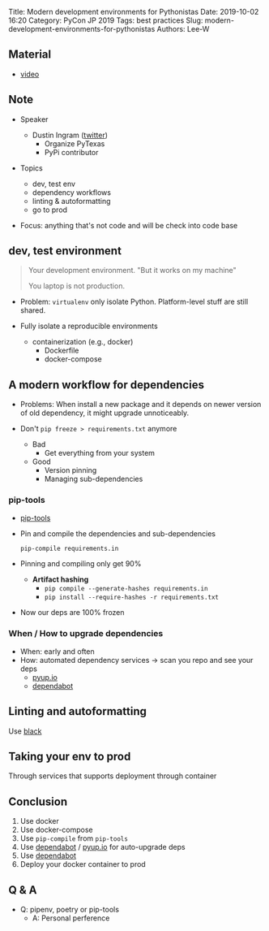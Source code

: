 Title: Modern development environments for Pythonistas
Date: 2019-10-02 16:20
Category: PyCon JP 2019
Tags: best practices
Slug: modern-development-environments-for-pythonistas
Authors: Lee-W

## Material
* [video](https://www.youtube.com/watch?v=d3cj4f63u-A)

## Note
* Speaker
    * Dustin Ingram ([twitter](https://twitter.com/di_codes))
        * Organize PyTexas
        * PyPi contributor

* Topics
    * dev, test env
    * dependency workflows
    * linting & autoformatting
    * go to prod

* Focus: anything that's not code and will be check into code base

## dev, test environment

> Your development environment.
> "But it works on my machine"
>
> You laptop is not production.

* Problem: `virtualenv` only isolate Python. Platform-level stuff are still shared.

* Fully isolate a reproducible environments
    * containerization (e.g., docker)
        * Dockerfile
        * docker-compose

## A modern workflow for dependencies
* Problems: When install a new package and it depends on newer version of old dependency, it might upgrade unnoticeably.

* Don't `pip freeze > requirements.txt` anymore
    * Bad
        * Get everything from your system
    * Good
        * Version pinning
        * Managing sub-dependencies

### pip-tools
* [pip-tools](https://github.com/jazzband/pip-tools/)

* Pin and compile the dependencies and sub-dependencies
    ```sh
    pip-compile requirements.in
    ```
* Pinning and compiling only get 90%
    * **Artifact hashing**
        * `pip compile --generate-hashes requirements.in`
        * `pip install --require-hashes -r requirements.txt`
* Now our deps are 100% frozen

### When / How to upgrade dependencies
* When: early and often
* How: automated dependency services → scan you repo and see your deps
    * [pyup.io](https://pyup.io)
    * [dependabot](https://dependabot.com)

## Linting and autoformatting
Use [black](https://github.com/ambv/black)

## Taking your env to prod
Through services that supports deployment through container

## Conclusion
1. Use docker
2. Use docker-compose
3. Use `pip-compile` from `pip-tools`
4. Use [dependabot](https://dependabot.com) / [pyup.io](https://pyup.io)
 for auto-upgrade deps
5. Use [dependabot](https://dependabot.com)
6. Deploy your docker container to prod

## Q & A
* Q: pipenv, poetry or pip-tools
    * A: Personal perference
